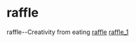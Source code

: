 # raffle
raffle--Creativity from eating
[raffle](https://wangxiasen666.github.io/raffle/raffle/index.html)
[raffle_1](https://wangxiasen666.github.io/raffle/raffle_1/index.html)
